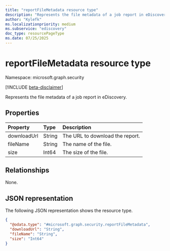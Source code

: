 ```yaml
---
title: "reportFileMetadata resource type"
description: "Represents the file metadata of a job report in eDiscovery."
author: "Kylefk"
ms.localizationpriority: medium
ms.subservice: "ediscovery"
doc_type: resourcePageType
ms.date: 07/25/2025
---
```


# reportFileMetadata resource type

Namespace: microsoft.graph.security

[!INCLUDE [beta-disclaimer](../../includes/beta-disclaimer.md)]

Represents the file metadata of a job report in eDiscovery.

## Properties

|Property|Type|Description|
|:---|:---|:---|
|downloadUrl| String |The URL to download the report. |
|fileName | String | The name of the file. |
|size| Int64 | The size of the file. |

## Relationships
None.

## JSON representation

The following JSON representation shows the resource type.

<!-- {
  "blockType": "resource",
  "@odata.type": "microsoft.graph.security.reportFileMetadata",
  "openType": false
}
-->
``` json
{
  "@odata.type": "#microsoft.graph.security.reportFileMetadata",
  "downloadUrl": "String",
  "fileName": "String",
  "size": "Int64"
}
```
